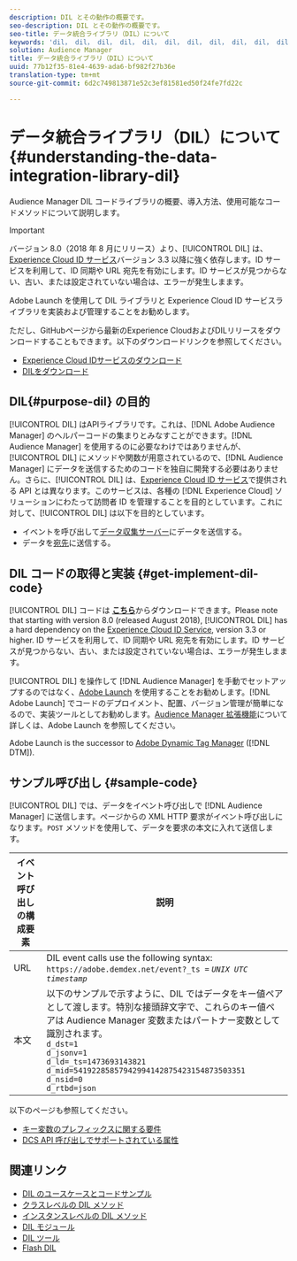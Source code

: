 ```yaml
---
description: DIL とその動作の概要です。
seo-description: DIL とその動作の概要です。
seo-title: データ統合ライブラリ（DIL）について
keywords: 'dil， dil， dil， dil， dil， dil， dil， dil， dil， dil， dil， dil， dil， dil， dil， dil， dil， dil， dil， dil， dil， dil， dil， dil， dil， dil， dil， dil， dil， dil， dil， dil， dil， dil， dil， dil， dil， dil， dil， dil， dil， dil， dil， dil， dil， dil， dil， dil， dil， dil， dil， dil， dil， dil， dil， dil， dil， dil， dil， dil， dil， dil， dil， dil， dil， dil， dil， dil， dil， dil， dil， dil， dil， dil， dil， dil， dil， dil， dil， dil， dil， dil， dil， didil， dil， dil， dil， '
solution: Audience Manager
title: データ統合ライブラリ（DIL）について
uuid: 77b12f35-81e4-4639-ada6-bf982f27b36e
translation-type: tm+mt
source-git-commit: 6d2c749813871e52c3ef81581ed50f24fe7fd22c

---
```



# データ統合ライブラリ（DIL）について{#understanding-the-data-integration-library-dil}

Audience Manager DIL コードライブラリの概要、導入方法、使用可能なコードメソッドについて説明します。

>[!IMPORTANT]
>
>バージョン 8.0（2018 年 8 月にリリース）より、[!UICONTROL DIL] は、[Experience Cloud ID サービス](https://marketing.adobe.com/resources/help/en_US/mcvid/)バージョン 3.3 以降に強く依存します。ID サービスを利用して、ID 同期や URL 宛先を有効にします。ID サービスが見つからない、古い、または設定されていない場合は、エラーが発生しまます。
>
>Adobe Launch を使用して DIL ライブラリと Experience Cloud ID サービスライブラリを実装および管理することをお勧めします。

ただし、GitHubページから最新のExperience CloudおよびDILリリースをダウンロードすることもできます。以下のダウンロードリンクを参照してください。

* [Experience Cloud IDサービスのダウンロード](https://github.com/Adobe-Marketing-Cloud/id-service/releases)
* [DILをダウンロード](https://github.com/Adobe-Marketing-Cloud/dil/releases)

## DIL{#purpose-dil} の目的 

[!UICONTROL DIL] はAPIライブラリです。これは、[!DNL Adobe Audience Manager] のヘルパーコードの集まりとみなすことができます。[!DNL Audience Manager] を使用するのに必要なわけではありませんが、[!UICONTROL DIL] にメソッドや関数が用意されているので、[!DNL Audience Manager] にデータを送信するためのコードを独自に開発する必要はありません。さらに、[!UICONTROL DIL] は、[Experience Cloud ID サービス](https://marketing.adobe.com/resources/help/en_US/mcvid/)で提供される API とは異なります。このサービスは、各種の [!DNL Experience Cloud] ソリューションにわたって訪問者 ID を管理することを目的としています。これに対して、[!UICONTROL DIL] は以下を目的としています。

* イベントを呼び出して[データ収集サーバー](../reference/system-components/components-data-collection.md)にデータを送信する。
* データを[宛先](../features/destinations/destinations.md)に送信する。

## DIL コードの取得と実装 {#get-implement-dil-code}

[!UICONTROL DIL] コードは **[こちら](https://github.com/Adobe-Marketing-Cloud/dil/releases)**&#x200B;からダウンロードできます。Please note that starting with version 8.0 (released August 2018), [!UICONTROL DIL] has a hard dependency on the [Experience Cloud ID Service](https://marketing.adobe.com/resources/help/en_US/mcvid/), version 3.3 or higher. ID サービスを利用して、ID 同期や URL 宛先を有効にします。ID サービスが見つからない、古い、または設定されていない場合は、エラーが発生しまます。

[!UICONTROL DIL] を操作して [!DNL Audience Manager] を手動でセットアップするのではなく、[Adobe Launch](https://docs.adobelaunch.com/) を使用することをお勧めします。[!DNL Adobe Launch] でコードのデプロイメント、配置、バージョン管理が簡単になるので、実装ツールとしてお勧めします。[Audience Manager 拡張機能](https://docs.adobelaunch.com/extension-reference/web/adobe-audience-manager-extension)について詳しくは、Adobe Launch を参照してください。

Adobe Launch is the successor to [Adobe Dynamic Tag Manager](https://marketing.adobe.com/resources/help/en_US/dtm/c_overview.html) ([!DNL DTM]).

## サンプル呼び出し {#sample-code}

[!UICONTROL DIL] では、データをイベント呼び出しで [!DNL Audience Manager] に送信します。ページからの XML HTTP 要求がイベント呼び出しになります。`POST` メソッドを使用して、データを要求の本文に入れて送信します。

| イベント呼び出しの構成要素 | 説明 |
|--- |--- |
| URL | DIL event calls use the following syntax: `https://adobe.demdex.net/event?_ts =` *`UNIX UTC timestamp`* |
| 本文 | 以下のサンプルで示すように、DIL ではデータをキー値ペアとして渡します。特別な接頭辞文字で、これらのキー値ペアは Audience Manager 変数またはパートナー変数として識別されます。<br>`d_dst=1`<br>`d_jsonv=1`<br>`d_ld=_ts=1473693143821`<br>`d_mid=54192285857942994142875423154873503351`<br>`d_nsid=0`<br>`d_rtbd=json`<br> |

以下のページも参照してください。
* [キー変数のプレフィックスに関する要件](../features/traits/trait-variable-prefixes.md)
* [DCS API 呼び出しでサポートされている属性](../api/dcs-intro/dcs-api-reference/dcs-keys.md)

## 関連リンク

* [DIL のユースケースとコードサンプル](/help/using/dil/dil-use-cases.md)
* [クラスレベルの DIL メソッド](/help/using/dil/dil-class-overview/dil-start.md)
* [インスタンスレベルの DIL メソッド](/help/using/dil/dil-instance-methods.md)
* [DIL モジュール](/help/using/dil/dil-modules.md)
* [DIL ツール](/help/using/dil/dil-tools.md)
* [Flash DIL](/help/using/dil/dil-flash.md)
